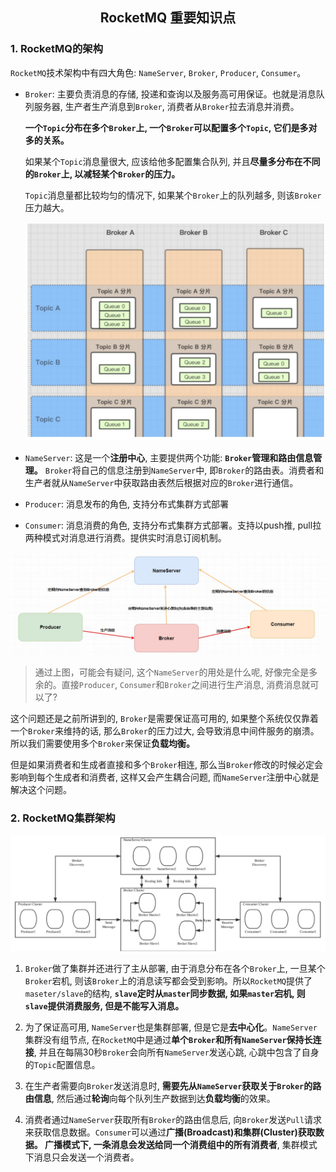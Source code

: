 ## <center>RocketMQ 重要知识点</center>

### 1. RocketMQ的架构

`RocketMQ`技术架构中有四大角色: `NameServer`, `Broker`, `Producer`, `Consumer`。

- `Broker`: 主要负责消息的存储, 投递和查询以及服务高可用保证。也就是消息队列服务器, 生产者生产消息到`Broker`, 消费者从`Broker`拉去消息并消费。
    
    **一个`Topic`分布在多个`Broker`上, 一个`Broker`可以配置多个`Topic`, 它们是多对多的关系。**

    如果某个`Topic`消息量很大, 应该给他多配置集合队列, 并且**尽量多分布在不同的`Broker`上, 以减轻某个`Broker`的压力。**

    `Topic`消息量都比较均匀的情况下, 如果某个`Broker`上的队列越多, 则该`Broker`压力越大。

    ![rocket_topic_broker](/distributed/MQ/img/rocket_topic_broker.png)

- `NameServer`: 这是一个**注册中心**, 主要提供两个功能: **`Broker`管理和路由信息管理。** `Broker`将自己的信息注册到`NameServer`中, 即`Broker`的路由表。消费者和生产者就从`NameServer`中获取路由表然后根据对应的`Broker`进行通信。

- `Producer`: 消息发布的角色, 支持分布式集群方式部署
- `Consumer`: 消息消费的角色, 支持分布式集群方式部署。支持以push推, pull拉两种模式对消息进行消费。提供实时消息订阅机制。

![rocket_nameserver](/distributed/MQ/img/rocket_nameserver.png)

> 通过上图，可能会有疑问, 这个`NameServer`的用处是什么呢, 好像完全是多余的。直接`Producer`, `Consumer`和`Broker`之间进行生产消息, 消费消息就可以了?

这个问题还是之前所讲到的, `Broker`是需要保证高可用的, 如果整个系统仅仅靠着一个`Broker`来维持的话, 那么`Broker`的压力过大, 会导致消息中间件服务的崩溃。所以我们需要使用多个`Broker`来保证**负载均衡。**

但是如果消费者和生成者直接和多个`Broker`相连, 那么当`Broker`修改的时候必定会影响到每个生成者和消费者, 这样又会产生耦合问题, 而`NameServer`注册中心就是解决这个问题。

### 2. RocketMQ集群架构

![rocket_cluster](/distributed/MQ/img/rocket_cluster.png)

1. `Broker`做了集群并还进行了主从部署, 由于消息分布在各个`Broker`上, 一旦某个`Broker`宕机, 则该`Broker`上的消息读写都会受到影响。所以`RocketMQ`提供了`maseter/slave`的结构, **`slave`定时从`master`同步数据, 如果`master`宕机, 则`slave`提供消费服务, 但是不能写入消息。**

2. 为了保证高可用, `NameServer`也是集群部署, 但是它是**去中心化**。`NameServer`集群没有组节点, 在`RocketMQ`中是通过**单个`Broker`和所有`NameServer`保持长连接**, 并且在每隔30秒`Broker`会向所有`NameServer`发送心跳, 心跳中包含了自身的`Topic`配置信息。

3. 在生产者需要向`Broker`发送消息时, **需要先从`NameServer`获取关于`Broker`的路由信息**, 然后通过**轮询**向每个队列生产数据到达**负载均衡**的效果。

4. 消费者通过`NameServer`获取所有`Broker`的路由信息后, 向`Broker`发送`Pull`请求来获取信息数据。`Consumer`可以通过**广播(Broadcast)和集群(Cluster)**获取数据。
广播模式下, 一条消息会发送给**同一个消费组中的所有消费者**, 集群模式下消息只会发送一个消费者。






